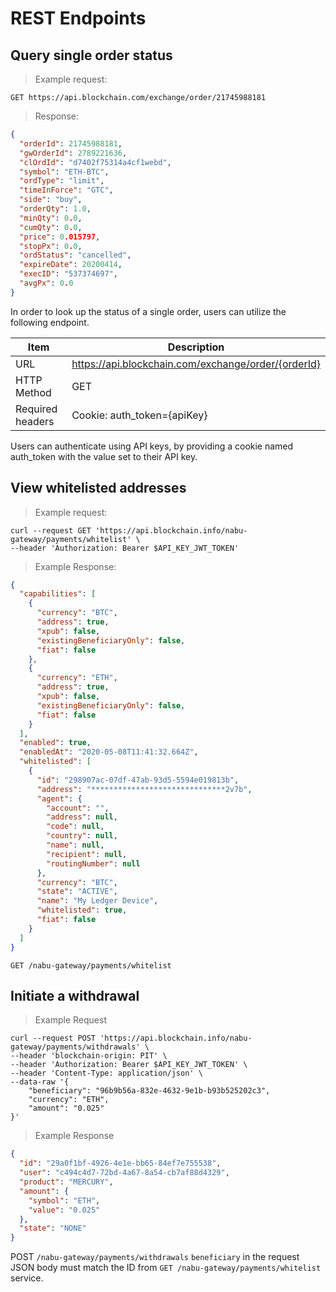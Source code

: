 # REST Endpoints

## Query single order status

> Example request:

```
GET https://api.blockchain.com/exchange/order/21745988181
```

> Response:

```json
{
  "orderId": 21745988181,
  "gwOrderId": 2789221636,
  "clOrdId": "d7402f75314a4cf1webd",
  "symbol": "ETH-BTC",
  "ordType": "limit",
  "timeInForce": "GTC",
  "side": "buy",
  "orderQty": 1.0,
  "minQty": 0.0,
  "cumQty": 0.0,
  "price": 0.015797,
  "stopPx": 0.0,
  "ordStatus": "cancelled",
  "expireDate": 20200414,
  "execID": "537374697",
  "avgPx": 0.0
}
```

In order to look up the status of a single order, users can utilize the following endpoint.

| Item             | Description                                         |
| ---------------- | --------------------------------------------------- |
| URL              | https://api.blockchain.com/exchange/order/{orderId} |
| HTTP Method      | GET                                                 |
| Required headers | Cookie: auth_token={apiKey}                         |

Users can authenticate using API keys, by providing a cookie named auth_token with the value set to their API key.

## View whitelisted addresses

> Example request:

```shell
curl --request GET 'https://api.blockchain.info/nabu-gateway/payments/whitelist' \
--header 'Authorization: Bearer $API_KEY_JWT_TOKEN'
```

> Example Response:

```json
{
  "capabilities": [
    {
      "currency": "BTC",
      "address": true,
      "xpub": false,
      "existingBeneficiaryOnly": false,
      "fiat": false
    },
    {
      "currency": "ETH",
      "address": true,
      "xpub": false,
      "existingBeneficiaryOnly": false,
      "fiat": false
    }
  ],
  "enabled": true,
  "enabledAt": "2020-05-08T11:41:32.664Z",
  "whitelisted": [
    {
      "id": "298907ac-07df-47ab-93d5-5594e019813b",
      "address": "******************************2v7b",
      "agent": {
        "account": "",
        "address": null,
        "code": null,
        "country": null,
        "name": null,
        "recipient": null,
        "routingNumber": null
      },
      "currency": "BTC",
      "state": "ACTIVE",
      "name": "My Ledger Device",
      "whitelisted": true,
      "fiat": false
    }
  ]
}
```

`GET /nabu-gateway/payments/whitelist`

## Initiate a withdrawal

> Example Request

```shell
curl --request POST 'https://api.blockchain.info/nabu-gateway/payments/withdrawals' \
--header 'blockchain-origin: PIT' \
--header 'Authorization: Bearer $API_KEY_JWT_TOKEN' \
--header 'Content-Type: application/json' \
--data-raw '{
    "beneficiary": "96b9b56a-832e-4632-9e1b-b93b525202c3",
    "currency": "ETH",
    "amount": "0.025"
}'
```

> Example Response

```json
{
  "id": "29a0f1bf-4926-4e1e-bb65-84ef7e755538",
  "user": "c494c4d7-72bd-4a67-8a54-cb7af88d4329",
  "product": "MERCURY",
  "amount": {
    "symbol": "ETH",
    "value": "0.025"
  },
  "state": "NONE"
}
```

POST `/nabu-gateway/payments/withdrawals` `beneficiary` in the request JSON body
must match the ID from `GET /nabu-gateway/payments/whitelist` service.
